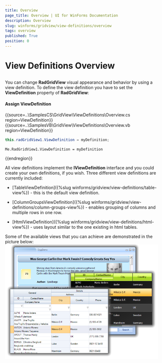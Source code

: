 ```yaml
---
title: Overview
page_title: Overview | UI for WinForms Documentation
description: Overview
slug: winforms/gridview/view-definitions/overview
tags: overview
published: True
position: 0
---
```


# View Definitions Overview



## 

You can change __RadGridView__ visual appearance and behavior by using a view definition. To define the view definition you have to set the __ViewDefinition__ property of __RadGridView__:

#### Assign ViewDefinition

{{source=..\SamplesCS\GridView\ViewDefinitions\Overview.cs region=ViewDefinition}} 
{{source=..\SamplesVB\GridView\ViewDefinitions\Overview.vb region=ViewDefinition}} 

````C#
this.radGridView1.ViewDefinition = myDefinition;

````
````VB.NET
Me.RadGridView1.ViewDefinition = myDefinition

````

{{endregion}} 

All view definitions implement the __IViewDefinition__ interface and you could create your own definitions, if you wish. Three different view definitions are currently included: 

* [TableViewDefinition]({%slug winforms/gridview/view-definitions/table-view%}) - this is the default view definition.

* [ColumnGroupsViewDefinition]({%slug winforms/gridview/view-definitions/column-groups-view%}) - enables grouping of columns and multiple rows in one row.

* [HtmlViewDefinition]({%slug winforms/gridview/view-definitions/html-view%}) - uses layout similar to the one existing in html tables.

Some of the available views that you can achieve are demonstrated in the picture below:<br>![gridview-viewdefinitions-overview 001](images/gridview-viewdefinitions-overview001.png)
